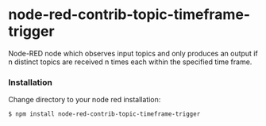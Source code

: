 # node-red-contrib-topic-timeframe-trigger

Node-RED node which observes input topics and only produces an output if n distinct topics are received n times each within the specified time frame.

### Installation
 
Change directory to your node red installation:

    $ npm install node-red-contrib-topic-timeframe-trigger
 

